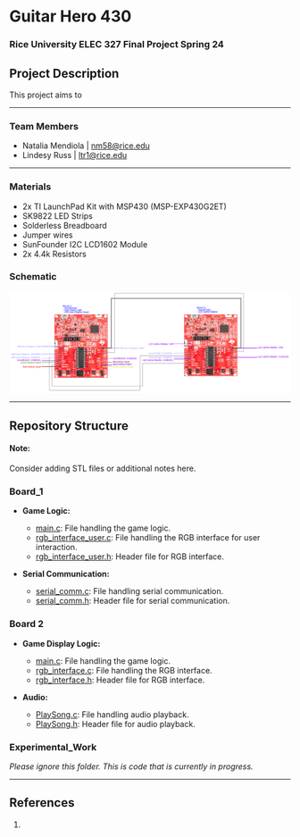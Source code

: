 # Guitar Hero 430




### Rice University ELEC 327 Final Project Spring 24

## Project Description 
This project aims to 


--- 

### Team Members
- Natalia Mendiola | nm58@rice.edu
- Lindesy Russ     | ltr1@rice.edu
---

### Materials

* 2x TI LaunchPad Kit with MSP430 (MSP-EXP430G2ET)
* SK9822 LED Strips
* Solderless Breadboard
* Jumper wires
* SunFounder I2C LCD1602 Module
* 2x 4.4k Resistors

### Schematic
<p align="center">
  <img src="./Schematic_guitarhero.png" alt="Schematic">
</p>

---

## Repository Structure

#### Note:
Consider adding STL files or additional notes here.

### Board_1

* **Game Logic:**
  - [main.c](./Experimental_Work/game_logic/main.c): File handling the game logic.
  - [rgb_interface_user.c](./Experimental_Work/game_logic/rgb_interface_user.c): File handling the RGB interface for user interaction.
  - [rgb_interface_user.h](./Experimental_Work/game_logic/rgb_interface_user.h): Header file for RGB interface.

* **Serial Communication:**
  - [serial_comm.c](./Experimental_Work/game_logic/serial_comm.c): File handling serial communication.
  - [serial_comm.h](./Experimental_Work/game_logic/serial_comm.h): Header file for serial communication.

### Board 2

* **Game Display Logic:**
  - [main.c](./Experimental_Work/board_2/main.c): File handling the game logic.
  - [rgb_interface.c](./Experimental_Work/board_2/rgb_interface.c): File handling the RGB interface.
  - [rgb_interface.h](./Experimental_Work/board_2/rgb_interface.h): Header file for RGB interface.

* **Audio:**
  - [PlaySong.c](./Experimental_Work/board_2/PlaySong.c): File handling audio playback.
  - [PlaySong.h](./Experimental_Work/board_2/PlaySong.h): Header file for audio playback.

### Experimental_Work 
<i>Please ignore this folder. This is code that is currently in progress. </i>

---

## References

1. 
